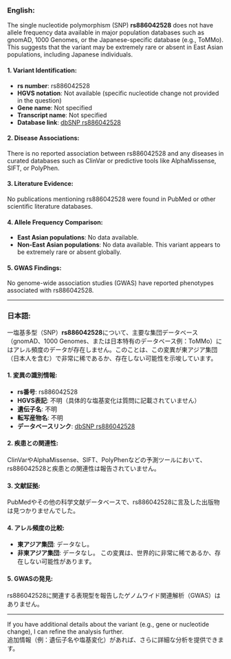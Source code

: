 ### English:
The single nucleotide polymorphism (SNP) **rs886042528** does not have allele frequency data available in major population databases such as gnomAD, 1000 Genomes, or the Japanese-specific database (e.g., ToMMo). This suggests that the variant may be extremely rare or absent in East Asian populations, including Japanese individuals.

#### 1. Variant Identification:
- **rs number**: rs886042528
- **HGVS notation**: Not available (specific nucleotide change not provided in the question)
- **Gene name**: Not specified
- **Transcript name**: Not specified
- **Database link**: [dbSNP rs886042528](https://www.ncbi.nlm.nih.gov/snp/rs886042528)

#### 2. Disease Associations:
There is no reported association between rs886042528 and any diseases in curated databases such as ClinVar or predictive tools like AlphaMissense, SIFT, or PolyPhen.

#### 3. Literature Evidence:
No publications mentioning rs886042528 were found in PubMed or other scientific literature databases.

#### 4. Allele Frequency Comparison:
- **East Asian populations**: No data available.
- **Non-East Asian populations**: No data available.
This variant appears to be extremely rare or absent globally.

#### 5. GWAS Findings:
No genome-wide association studies (GWAS) have reported phenotypes associated with rs886042528.

---

### 日本語:
一塩基多型（SNP）**rs886042528**について、主要な集団データベース（gnomAD、1000 Genomes、または日本特有のデータベース例：ToMMo）にはアレル頻度のデータが存在しません。このことは、この変異が東アジア集団（日本人を含む）で非常に稀であるか、存在しない可能性を示唆しています。

#### 1. 変異の識別情報:
- **rs番号**: rs886042528
- **HGVS表記**: 不明（具体的な塩基変化は質問に記載されていません）
- **遺伝子名**: 不明
- **転写産物名**: 不明
- **データベースリンク**: [dbSNP rs886042528](https://www.ncbi.nlm.nih.gov/snp/rs886042528)

#### 2. 疾患との関連性:
ClinVarやAlphaMissense、SIFT、PolyPhenなどの予測ツールにおいて、rs886042528と疾患との関連性は報告されていません。

#### 3. 文献証拠:
PubMedやその他の科学文献データベースで、rs886042528に言及した出版物は見つかりませんでした。

#### 4. アレル頻度の比較:
- **東アジア集団**: データなし。
- **非東アジア集団**: データなし。
この変異は、世界的に非常に稀であるか、存在しない可能性があります。

#### 5. GWASの発見:
rs886042528に関連する表現型を報告したゲノムワイド関連解析（GWAS）はありません。

---

If you have additional details about the variant (e.g., gene or nucleotide change), I can refine the analysis further.  
追加情報（例：遺伝子名や塩基変化）があれば、さらに詳細な分析を提供できます。
